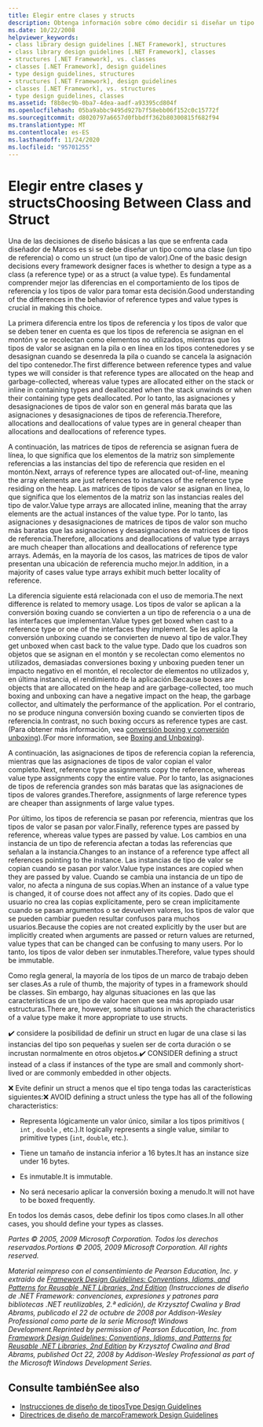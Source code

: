 ```yaml
---
title: Elegir entre clases y structs
description: Obtenga información sobre cómo decidir si diseñar un tipo como una clase o diseñar un tipo como un struct. Comprenda cómo se diferencian los tipos de referencia y los tipos de valor en .NET.
ms.date: 10/22/2008
helpviewer_keywords:
- class library design guidelines [.NET Framework], structures
- class library design guidelines [.NET Framework], classes
- structures [.NET Framework], vs. classes
- classes [.NET Framework], design guidelines
- type design guidelines, structures
- structures [.NET Framework], design guidelines
- classes [.NET Framework], vs. structures
- type design guidelines, classes
ms.assetid: f8b8ec9b-0ba7-4dea-aadf-a93395cd804f
ms.openlocfilehash: 05ba9abbc9495d927b7f58ebb06f152c0c15772f
ms.sourcegitcommit: d8020797a6657d0fbbdff362b80300815f682f94
ms.translationtype: MT
ms.contentlocale: es-ES
ms.lasthandoff: 11/24/2020
ms.locfileid: "95701255"
---
```

# <a name="choosing-between-class-and-struct"></a><span data-ttu-id="af88b-104">Elegir entre clases y structs</span><span class="sxs-lookup"><span data-stu-id="af88b-104">Choosing Between Class and Struct</span></span>

<span data-ttu-id="af88b-105">Una de las decisiones de diseño básicas a las que se enfrenta cada diseñador de Marcos es si se debe diseñar un tipo como una clase (un tipo de referencia) o como un struct (un tipo de valor).</span><span class="sxs-lookup"><span data-stu-id="af88b-105">One of the basic design decisions every framework designer faces is whether to design a type as a class (a reference type) or as a struct (a value type).</span></span> <span data-ttu-id="af88b-106">Es fundamental comprender mejor las diferencias en el comportamiento de los tipos de referencia y los tipos de valor para tomar esta decisión.</span><span class="sxs-lookup"><span data-stu-id="af88b-106">Good understanding of the differences in the behavior of reference types and value types is crucial in making this choice.</span></span>

 <span data-ttu-id="af88b-107">La primera diferencia entre los tipos de referencia y los tipos de valor que se deben tener en cuenta es que los tipos de referencia se asignan en el montón y se recolectan como elementos no utilizados, mientras que los tipos de valor se asignan en la pila o en línea en los tipos contenedores y se desasignan cuando se desenreda la pila o cuando se cancela la asignación del tipo contenedor.</span><span class="sxs-lookup"><span data-stu-id="af88b-107">The first difference between reference types and value types we will consider is that reference types are allocated on the heap and garbage-collected, whereas value types are allocated either on the stack or inline in containing types and deallocated when the stack unwinds or when their containing type gets deallocated.</span></span> <span data-ttu-id="af88b-108">Por lo tanto, las asignaciones y desasignaciones de tipos de valor son en general más barata que las asignaciones y desasignaciones de tipos de referencia.</span><span class="sxs-lookup"><span data-stu-id="af88b-108">Therefore, allocations and deallocations of value types are in general cheaper than allocations and deallocations of reference types.</span></span>

 <span data-ttu-id="af88b-109">A continuación, las matrices de tipos de referencia se asignan fuera de línea, lo que significa que los elementos de la matriz son simplemente referencias a las instancias del tipo de referencia que residen en el montón.</span><span class="sxs-lookup"><span data-stu-id="af88b-109">Next, arrays of reference types are allocated out-of-line, meaning the array elements are just references to instances of the reference type residing on the heap.</span></span> <span data-ttu-id="af88b-110">Las matrices de tipos de valor se asignan en línea, lo que significa que los elementos de la matriz son las instancias reales del tipo de valor.</span><span class="sxs-lookup"><span data-stu-id="af88b-110">Value type arrays are allocated inline, meaning that the array elements are the actual instances of the value type.</span></span> <span data-ttu-id="af88b-111">Por lo tanto, las asignaciones y desasignaciones de matrices de tipos de valor son mucho más baratas que las asignaciones y desasignaciones de matrices de tipos de referencia.</span><span class="sxs-lookup"><span data-stu-id="af88b-111">Therefore, allocations and deallocations of value type arrays are much cheaper than allocations and deallocations of reference type arrays.</span></span> <span data-ttu-id="af88b-112">Además, en la mayoría de los casos, las matrices de tipos de valor presentan una ubicación de referencia mucho mejor.</span><span class="sxs-lookup"><span data-stu-id="af88b-112">In addition, in a majority of cases value type arrays exhibit much better locality of reference.</span></span>

 <span data-ttu-id="af88b-113">La diferencia siguiente está relacionada con el uso de memoria.</span><span class="sxs-lookup"><span data-stu-id="af88b-113">The next difference is related to memory usage.</span></span> <span data-ttu-id="af88b-114">Los tipos de valor se aplican a la conversión boxing cuando se convierten a un tipo de referencia o a una de las interfaces que implementan.</span><span class="sxs-lookup"><span data-stu-id="af88b-114">Value types get boxed when cast to a reference type or one of the interfaces they implement.</span></span> <span data-ttu-id="af88b-115">Se les aplica la conversión unboxing cuando se convierten de nuevo al tipo de valor.</span><span class="sxs-lookup"><span data-stu-id="af88b-115">They get unboxed when cast back to the value type.</span></span> <span data-ttu-id="af88b-116">Dado que los cuadros son objetos que se asignan en el montón y se recolectan como elementos no utilizados, demasiadas conversiones boxing y unboxing pueden tener un impacto negativo en el montón, el recolector de elementos no utilizados y, en última instancia, el rendimiento de la aplicación.</span><span class="sxs-lookup"><span data-stu-id="af88b-116">Because boxes are objects that are allocated on the heap and are garbage-collected, too much boxing and unboxing can have a negative impact on the heap, the garbage collector, and ultimately the performance of the application.</span></span>  <span data-ttu-id="af88b-117">Por el contrario, no se produce ninguna conversión boxing cuando se convierten tipos de referencia.</span><span class="sxs-lookup"><span data-stu-id="af88b-117">In contrast, no such boxing occurs as reference types are cast.</span></span> <span data-ttu-id="af88b-118">(Para obtener más información, vea [conversión boxing y conversión unboxing](../../csharp/programming-guide/types/boxing-and-unboxing.md)).</span><span class="sxs-lookup"><span data-stu-id="af88b-118">(For more information, see [Boxing and Unboxing](../../csharp/programming-guide/types/boxing-and-unboxing.md)).</span></span>

 <span data-ttu-id="af88b-119">A continuación, las asignaciones de tipos de referencia copian la referencia, mientras que las asignaciones de tipos de valor copian el valor completo.</span><span class="sxs-lookup"><span data-stu-id="af88b-119">Next, reference type assignments copy the reference, whereas value type assignments copy the entire value.</span></span> <span data-ttu-id="af88b-120">Por lo tanto, las asignaciones de tipos de referencia grandes son más baratas que las asignaciones de tipos de valores grandes.</span><span class="sxs-lookup"><span data-stu-id="af88b-120">Therefore, assignments of large reference types are cheaper than assignments of large value types.</span></span>

 <span data-ttu-id="af88b-121">Por último, los tipos de referencia se pasan por referencia, mientras que los tipos de valor se pasan por valor.</span><span class="sxs-lookup"><span data-stu-id="af88b-121">Finally, reference types are passed by reference, whereas value types are passed by value.</span></span> <span data-ttu-id="af88b-122">Los cambios en una instancia de un tipo de referencia afectan a todas las referencias que señalan a la instancia.</span><span class="sxs-lookup"><span data-stu-id="af88b-122">Changes to an instance of a reference type affect all references pointing to the instance.</span></span> <span data-ttu-id="af88b-123">Las instancias de tipo de valor se copian cuando se pasan por valor.</span><span class="sxs-lookup"><span data-stu-id="af88b-123">Value type instances are copied when they are passed by value.</span></span> <span data-ttu-id="af88b-124">Cuando se cambia una instancia de un tipo de valor, no afecta a ninguna de sus copias.</span><span class="sxs-lookup"><span data-stu-id="af88b-124">When an instance of a value type is changed, it of course does not affect any of its copies.</span></span> <span data-ttu-id="af88b-125">Dado que el usuario no crea las copias explícitamente, pero se crean implícitamente cuando se pasan argumentos o se devuelven valores, los tipos de valor que se pueden cambiar pueden resultar confusos para muchos usuarios.</span><span class="sxs-lookup"><span data-stu-id="af88b-125">Because the copies are not created explicitly by the user but are implicitly created when arguments are passed or return values are returned, value types that can be changed can be confusing to many users.</span></span> <span data-ttu-id="af88b-126">Por lo tanto, los tipos de valor deben ser inmutables.</span><span class="sxs-lookup"><span data-stu-id="af88b-126">Therefore, value types should be immutable.</span></span>

 <span data-ttu-id="af88b-127">Como regla general, la mayoría de los tipos de un marco de trabajo deben ser clases.</span><span class="sxs-lookup"><span data-stu-id="af88b-127">As a rule of thumb, the majority of types in a framework should be classes.</span></span> <span data-ttu-id="af88b-128">Sin embargo, hay algunas situaciones en las que las características de un tipo de valor hacen que sea más apropiado usar estructuras.</span><span class="sxs-lookup"><span data-stu-id="af88b-128">There are, however, some situations in which the characteristics of a value type make it more appropriate to use structs.</span></span>

 <span data-ttu-id="af88b-129">✔️ considere la posibilidad de definir un struct en lugar de una clase si las instancias del tipo son pequeñas y suelen ser de corta duración o se incrustan normalmente en otros objetos.</span><span class="sxs-lookup"><span data-stu-id="af88b-129">✔️ CONSIDER defining a struct instead of a class if instances of the type are small and commonly short-lived or are commonly embedded in other objects.</span></span>

 <span data-ttu-id="af88b-130">❌ Evite definir un struct a menos que el tipo tenga todas las características siguientes:</span><span class="sxs-lookup"><span data-stu-id="af88b-130">❌ AVOID defining a struct unless the type has all of the following characteristics:</span></span>

- <span data-ttu-id="af88b-131">Representa lógicamente un valor único, similar a los tipos primitivos ( `int` , `double` , etc.).</span><span class="sxs-lookup"><span data-stu-id="af88b-131">It logically represents a single value, similar to primitive types (`int`, `double`, etc.).</span></span>

- <span data-ttu-id="af88b-132">Tiene un tamaño de instancia inferior a 16 bytes.</span><span class="sxs-lookup"><span data-stu-id="af88b-132">It has an instance size under 16 bytes.</span></span>

- <span data-ttu-id="af88b-133">Es inmutable.</span><span class="sxs-lookup"><span data-stu-id="af88b-133">It is immutable.</span></span>

- <span data-ttu-id="af88b-134">No será necesario aplicar la conversión boxing a menudo.</span><span class="sxs-lookup"><span data-stu-id="af88b-134">It will not have to be boxed frequently.</span></span>

 <span data-ttu-id="af88b-135">En todos los demás casos, debe definir los tipos como clases.</span><span class="sxs-lookup"><span data-stu-id="af88b-135">In all other cases, you should define your types as classes.</span></span>

 <span data-ttu-id="af88b-136">*Partes © 2005, 2009 Microsoft Corporation. Todos los derechos reservados.*</span><span class="sxs-lookup"><span data-stu-id="af88b-136">*Portions © 2005, 2009 Microsoft Corporation. All rights reserved.*</span></span>

 <span data-ttu-id="af88b-137">*Material reimpreso con el consentimiento de Pearson Education, Inc. y extraído de [Framework Design Guidelines: Conventions, Idioms, and Patterns for Reusable .NET Libraries, 2nd Edition](https://www.informit.com/store/framework-design-guidelines-conventions-idioms-and-9780321545619) (Instrucciones de diseño de .NET Framework: convenciones, expresiones y patrones para bibliotecas .NET reutilizables, 2.ª edición), de Krzysztof Cwalina y Brad Abrams, publicado el 22 de octubre de 2008 por Addison-Wesley Professional como parte de la serie Microsoft Windows Development.*</span><span class="sxs-lookup"><span data-stu-id="af88b-137">*Reprinted by permission of Pearson Education, Inc. from [Framework Design Guidelines: Conventions, Idioms, and Patterns for Reusable .NET Libraries, 2nd Edition](https://www.informit.com/store/framework-design-guidelines-conventions-idioms-and-9780321545619) by Krzysztof Cwalina and Brad Abrams, published Oct 22, 2008 by Addison-Wesley Professional as part of the Microsoft Windows Development Series.*</span></span>

## <a name="see-also"></a><span data-ttu-id="af88b-138">Consulte también</span><span class="sxs-lookup"><span data-stu-id="af88b-138">See also</span></span>

- [<span data-ttu-id="af88b-139">Instrucciones de diseño de tipos</span><span class="sxs-lookup"><span data-stu-id="af88b-139">Type Design Guidelines</span></span>](type.md)
- [<span data-ttu-id="af88b-140">Directrices de diseño de marco</span><span class="sxs-lookup"><span data-stu-id="af88b-140">Framework Design Guidelines</span></span>](index.md)
